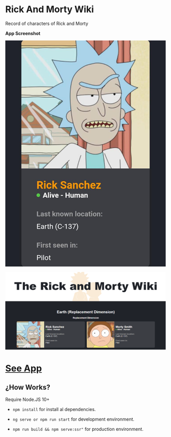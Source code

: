# Rick And Morty Wiki

Record of characters of Rick and Morty

**App Screenshot**

![App Mobile Version](./readme-statics/rickAndMortyMobile.jpg)

![App Desktop Version](./readme-statics/rickAndMorty.PNG)

# [See App](https://rickandmortywiki.herokuapp.com)

## ¿How Works?

Require Node.JS 10+

- `npm install` for install al dependencies.

- `ng serve or npm run start` for development environment.

- `npm run build && npm serve:ssr"` for production environment.
